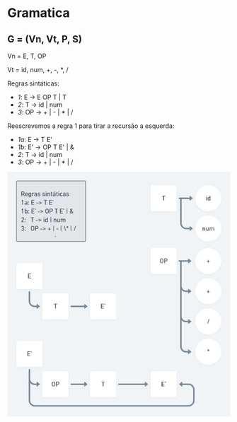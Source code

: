 # Gramatica

## G = (Vn, Vt, P, S)

Vn = E, T, OP

Vt = id, num, +, -, \*, /

Regras sintáticas:

- _1_: E -> E OP T | T
- _2_: T -> id | num
- _3_: OP -> + | - | \* | /

Reescrevemos a regra 1 para tirar a recursão a esquerda:

- _1a_: E -> T E'
- _1b_: E' -> OP T E' | &
- _2_: T -> id | num
- _3_: OP -> + | - | \* | /

![](asint.jpg)
